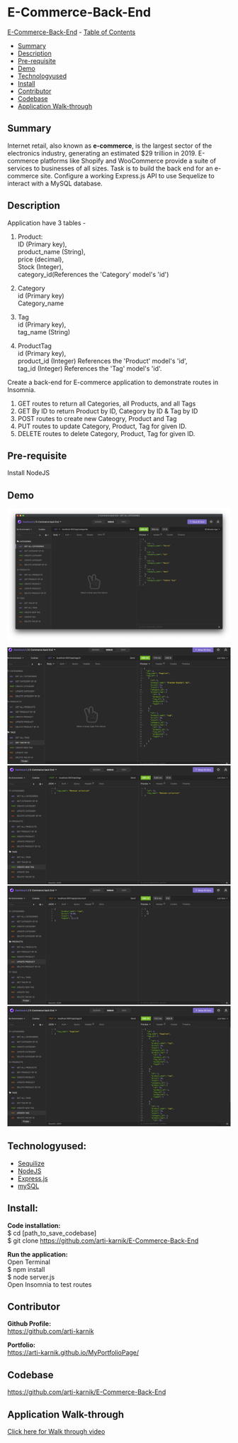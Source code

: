 # E-Commerce-Back-End

 [E-Commerce-Back-End](#ECommerce-Back-End)
    - [Table of Contents](#table-of-contents)
  * [Summary](#summary)
  * [Description](#description)
  * [Pre-requisite](#pre-requisite)
  * [Demo](#demo)
  * [Technologyused](#technologyused-)
  * [Install](#install-)
  * [Contributor](#contributor)
  * [Codebase](#codebase)
  * [Application Walk-through](#Application-walk-through)


## Summary
Internet retail, also known as **e-commerce**, is the largest sector of the electronics industry, generating an estimated $29 trillion in 2019. E-commerce platforms like Shopify and WooCommerce provide a suite of services to businesses of all sizes. Task is to build the back end for an e-commerce site. Configure a working Express.js API to use Sequelize to interact with a MySQL database.

## Description
Application have 3 tables - 
1. Product: <br>
        ID (Primary key), <br>
        product_name (String), <br>
        price (decimal),<br>
        Stock (Integer),<br>
        category_id(References the 'Category' model's 'id')<br>

2. Category <br>
        id (Primary key) <br>
        Category_name <br>

    
3. Tag <br>
        id (Primary key), <br>
        tag_name (String) <br>

  
4. ProductTag <br>
        id (Primary key), <br>
        product_id (Integer) References the 'Product' model's 'id', <br>
        tag_id (Integer)  References the 'Tag' model's 'id'. <br>

Create a back-end for E-commerce application to demonstrate routes in Insomnia.  <br>
1.  GET routes to return all Categories, all Products, and all Tags <br>
2.  GET By ID to return Product by ID, Category by ID & Tag by ID <br>
3.  POST routes to create new Cateogry, Product and Tag<br>
4.  PUT routes to update Category, Product, Tag for given ID.<br>
5.  DELETE routes to delete Category, Product, Tag for given ID.<br>

## Pre-requisite
Install NodeJS 

## Demo
<img src="./assets/SS1.png">

![](./assets/GET.gif?raw=true)
![](./assets/POST.gif?raw=true)
![](./assets/PUT.gif?raw=true)
![](./assets/DELETE.gif?raw=true)

## Technologyused:
<ul>
    <li> 
    <a href="https://sequelize.org/" target="_blank">Sequilize  <a>
    <br>
    </li>
    <li> 
    <a href="https://nodejs.org/en/docs/" target="_blank">NodeJS <a>
    <li> 
    <a href="https://expressjs.com/en/guide/routing.html" target="_blank">Express.js<a>
    </li>
    <li> 
    <a href="https://dev.mysql.com/doc/" target="_blank">mySQL </a>
</ul>

## Install:
<strong>Code installation:</strong> <br>
$ cd [path_to_save_codebase] <br>
$ git clone https://github.com/arti-karnik/E-Commerce-Back-End<br>

<strong> Run the application: </strong> <br>
Open Terminal <br>
$ npm install <br>
$ node server.js <br>
Open Insomnia to test routes 


## Contributor
<strong> Github Profile: </strong> <br>
https://github.com/arti-karnik

<strong> Portfolio: </strong> <br>
https://arti-karnik.github.io/MyPortfolioPage/

## Codebase
https://github.com/arti-karnik/E-Commerce-Back-End


## Application Walk-through
<a href="https://drive.google.com/file/d/1P_LHeyXYdz-bCtFBbUG0dPZkm1z7T4Ht/view?usp=sharing" target="_blank"> Click here for Walk through video </a>




